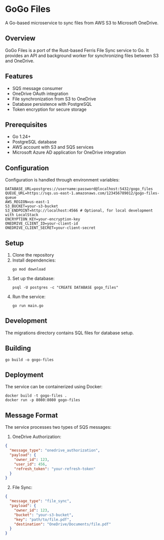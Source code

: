 # GoGo Files

A Go-based microservice to sync files from AWS S3 to Microsoft OneDrive.

## Overview

GoGo Files is a port of the Rust-based Ferris File Sync service to Go. It provides an API and background worker for synchronizing files between S3 and OneDrive.

## Features

- SQS message consumer
- OneDrive OAuth integration
- File synchronization from S3 to OneDrive
- Database persistence with PostgreSQL
- Token encryption for secure storage

## Prerequisites

- Go 1.24+
- PostgreSQL database
- AWS account with S3 and SQS services
- Microsoft Azure AD application for OneDrive integration

## Configuration

Configuration is handled through environment variables:

```
DATABASE_URL=postgres://username:password@localhost:5432/gogo_files
QUEUE_URL=https://sqs.us-east-1.amazonaws.com/123456789012/gogo-files-queue
AWS_REGION=us-east-1
S3_BUCKET=your-s3-bucket
S3_ENDPOINT=http://localhost:4566 # Optional, for local development with LocalStack
ENCRYPTION_KEY=your-encryption-key
ONEDRIVE_CLIENT_ID=your-client-id
ONEDRIVE_CLIENT_SECRET=your-client-secret
```

## Setup

1. Clone the repository
2. Install dependencies:
   ```
   go mod download
   ```
3. Set up the database:
   ```
   psql -U postgres -c "CREATE DATABASE gogo_files"
   ```
4. Run the service:
   ```
   go run main.go
   ```

## Development

The migrations directory contains SQL files for database setup.

## Building

```
go build -o gogo-files
```

## Deployment

The service can be containerized using Docker:

```
docker build -t gogo-files .
docker run -p 8080:8080 gogo-files
```

## Message Format

The service processes two types of SQS messages:

1. OneDrive Authorization:
```json
{
  "message_type": "onedrive_authorization",
  "payload": {
    "owner_id": 123,
    "user_id": 456,
    "refresh_token": "your-refresh-token"
  }
}
```

2. File Sync:
```json
{
  "message_type": "file_sync",
  "payload": {
    "owner_id": 123,
    "bucket": "your-s3-bucket",
    "key": "path/to/file.pdf",
    "destination": "OneDrive/Documents/file.pdf"
  }
}
```
